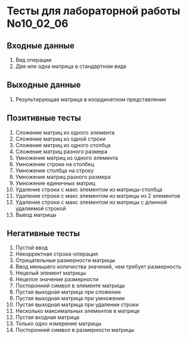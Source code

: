 # Тесты для лабораторной работы No10_02_06
## Входные данные
1. Вид операции
2. Две или одна матрица в стандартном виде
## Выходные данные
1. Результирующая матрица в координатном представлении
## Позитивные тесты
1. Сложение матриц из одного элемента
2. Сложение матриц из одной строки
3. Сложение матриц из одного столбца
4. Сложение матриц разного размера
5. Умножение матриц из одного элемента
6. Умножение строки на столбец
7. Умножение столбца на строку
8. Умножение матриц разного размера
9. Умножение единичных матриц
10. Удаление строки с макс элементом из матрицы-столбца
11. Удаление строки с макс элементом из матрицы из 2 элементов
12. Удаление строки с макс элементом из матрицы с длинной удаляемой строкой
13. Вывод матрицы
## Негативные тесты
1. Пустой ввод
2. Некорректная строка-операция
3. Отрицательные размерности матрицы
4. Ввод меньшего количества значений, чем требует размерность
5. Нецелый элемент матрицы
6. Нецелое значение размерности
7. Посторонний символ в элементе матрицы
8. Пустая выходная матрица при сложении
9. Пустая выходная матрица при умножении
10. Пустая выходная матрица при удалении строки
11. Несколько максимальных элементов в матрице
12. Пустая входная матрица
13. Только одно измерение матрицы
14. Посторонний символ в размерности матрицы
